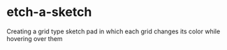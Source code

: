 # etch-a-sketch

Creating a grid type sketch pad in which each grid changes its color while hovering over them
